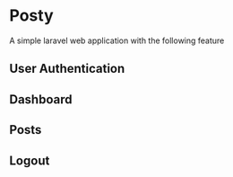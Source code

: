 # Posty

A simple laravel web application with the following feature
## User Authentication
## Dashboard
## Posts
## Logout